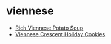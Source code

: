 # viennese

 * [Rich Viennese Potato Soup](index/r/rich-viennese-potato-soup.json)
 * [Viennese Crescent Holiday Cookies](index/v/viennese-crescent-holiday-cookies.json)
